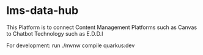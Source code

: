 # lms-data-hub

This Platform is to connect Content Management Platforms such as Canvas to Chatbot Technology such as E.D.D.I

For development:
run ./mvnw compile quarkus:dev